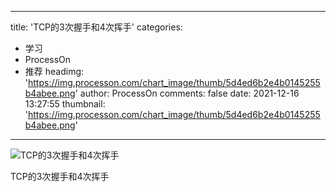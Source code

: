 
---
title: 'TCP的3次握手和4次挥手'
categories: 
 - 学习
 - ProcessOn
 - 推荐
headimg: 'https://img.processon.com/chart_image/thumb/5d4ed6b2e4b0145255b4abee.png'
author: ProcessOn
comments: false
date: 2021-12-16 13:27:55
thumbnail: 'https://img.processon.com/chart_image/thumb/5d4ed6b2e4b0145255b4abee.png'
---

<div>   
<img class="thumb" alt="TCP的3次握手和4次挥手" src="https://img.processon.com/chart_image/thumb/5d4ed6b2e4b0145255b4abee.png" referrerpolicy="no-referrer">
<p>TCP的3次握手和4次挥手</p>  
</div>
            